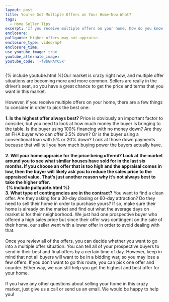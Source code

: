 ```yaml
---
layout: post
title: You’ve Got Multiple Offers on Your Home—Now What?
tags:
  - Home Seller Tips
excerpt: 'If you receive multiple offers on your home, how do you know which one to choose? We’ll go over a few strategies for you today.'
enclosure:
pullquote: Higher offers may not appraise.
enclosure_type: video/mp4
enclosure_time:
use_youtube_image: true
youtube_alternate_image:
youtube_code: '-f8bGPAYC5k'
---
```



{% include youtube.html %}Our market is crazy right now, and multiple offer situations are becoming more and more common. Sellers are really in the driver’s seat, so you have a great chance to get the price and terms that you want in this market.
<br>
<br>However, if you receive multiple offers on your home, there are a few things to consider in order to pick the best one:
<br>
<br>**1. Is the highest offer always best?** Price is obviously an important factor to consider, but you need to look at how much money the buyer is bringing to the table. Is the buyer using 100% financing with no money down? Are they an FHA buyer who can offer 3.5% down? Or is the buyer using a conventional loan with 5% or 20% down? Look at those down payments because that will tell you how much buying power the buyers actually have.
<br>
<br>**2. Will your home appraise for the price being offered?&nbsp;**Look at the market around you to see what similar houses have sold for in the last six months. If you choose an offer that is too high and the appraisal comes in low, then the buyer will likely ask you to reduce the sales price to the appraised value. That’s just another reason why it’s not always best to take the higher offer.
<br>&nbsp;**{% include pullquote.html %}**
<br>**3. What type of contingencies are in the contract?** You want to find a clean offer. Are they asking for a 30-day closing or 60-day attraction? Do they need to sell their home in order to purchase yours? If so, make sure their home is already on the market and find out what the average days on market is for their neighborhood. We just had one prospective buyer who offered a high sales price but since their offer was contingent on the sale of their home, our seller went with a lower offer in order to avoid dealing with that.
<br>
<br>Once you review all of the offers, you can decide whether you want to go into a multiple offer situation. You can tell all of your prospective buyers to send in their best and final offers by a certain time of day. However, keep in mind that not all buyers will want to be in a bidding war, so you may lose a few offers. If you don’t want to go this route, you can pick one offer and counter. Either way, we can still help you get the highest and best offer for your home.
<br>
<br>If you have any other questions about selling your home in this crazy market, just give us a call or send us an email. We would be happy to help you!